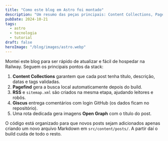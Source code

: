 ```yaml
---
title: "Como este blog em Astro foi montado"
description: "Um resumo das peças principais: Content Collections, Pagefind, Giscus, RSS e open graph automáticos."
pubDate: 2024-10-21
tags:
  - astro
  - tecnologia
  - tutorial
draft: false
heroImage: "/blog/images/astro.webp"
---
```


Montei este blog para ser rápido de atualizar e fácil de hospedar na Railway. Seguem os principais pontos da stack:

1. **Content Collections** garantem que cada post tenha título, descrição, datas e tags validadas.
2. **Pagefind** gera a busca local automaticamente depois do build.
3. **RSS** e `sitemap.xml` são criados na mesma etapa, ajudando leitores e robôs.
4. **Giscus** entrega comentários com login GitHub (os dados ficam no repositório).
5. Uma rota dedicada gera imagens **Open Graph** com o título do post.

O código está organizado para que novos posts sejam adicionados apenas criando um novo arquivo Markdown em `src/content/posts/`. A partir daí o build cuida de todo o resto.
